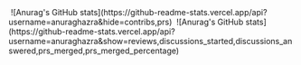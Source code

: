 <div>
 <img> ![Anurag's GitHub stats](https://github-readme-stats.vercel.app/api?username=anuraghazra&hide=contribs,prs) </img>
 <img> ![Anurag's GitHub stats](https://github-readme-stats.vercel.app/api?username=anuraghazra&show=reviews,discussions_started,discussions_answered,prs_merged,prs_merged_percentage) </img>
</div>
